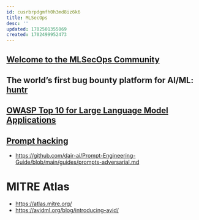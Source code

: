 ```yaml
---
id: cusrbrpdgmfh0h3md8iz6k6
title: MLSecOps
desc: ''
updated: 1702501355069
created: 1702499952473
---
```


## [Welcome to the MLSecOps Community](https://mlsecops.com/)

## The world’s first bug bounty platform for AI/ML: [huntr](https://huntr.com/)

## [OWASP Top 10 for Large Language Model Applications](https://owasp.org/www-project-top-10-for-large-language-model-applications/)

## [Prompt hacking](https://learnprompting.org/docs/category/-prompt-hacking)

- https://github.com/dair-ai/Prompt-Engineering-Guide/blob/main/guides/prompts-adversarial.md

# MITRE Atlas

- https://atlas.mitre.org/
- https://avidml.org/blog/introducing-avid/
